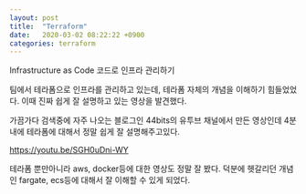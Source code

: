 ```yaml
---
layout: post
title:  "Terraform"
date:   2020-03-02 08:22:22 +0900
categories: terraform
---
```


Infrastructure as Code
코드로 인프라 관리하기

팀에서 테라폼으로 인프라를 관리하고 있는데, 테라폼 자체의 개념을 이해하기 힘들었었다.
이때 진짜 쉽게 잘 설명하고 있는 영상을 발견했다.

가끔가다 검색중에 자주 나오는 블로그인 44bits의 유투브 채널에서 만든 영상인데 4분내에 테라폼에 대해서 정말 쉽게 잘 설명해주고있다.

https://youtu.be/SGH0uDni-WY

테라폼 뿐만아니라 aws, docker등에 대한 영상도 정말 잘 봤다. 덕분에 헷갈리던 개념인 fargate, ecs등에 대해서 잘 이해할 수 있게 되었다.